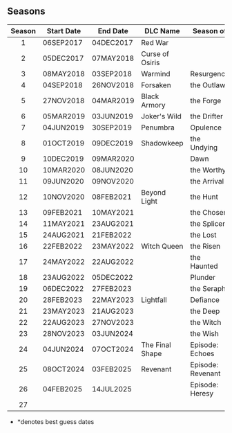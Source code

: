 ## Seasons

| Season | Start Date | End Date  | DLC Name        | Season of         |
| :----: | ---------- | --------- | --------------- | ----------------- |
|   1    | 06SEP2017  | 04DEC2017 | Red War         |                   |
|   2    | 05DEC2017  | 07MAY2018 | Curse of Osiris |                   |
|   3    | 08MAY2018  | 03SEP2018 | Warmind         | Resurgence        |
|   4    | 04SEP2018  | 26NOV2018 | Forsaken        | the Outlaw        |
|   5    | 27NOV2018  | 04MAR2019 | Black Armory    | the Forge         |
|   6    | 05MAR2019  | 03JUN2019 | Joker's Wild    | the Drifter       |
|   7    | 04JUN2019  | 30SEP2019 | Penumbra        | Opulence          |
|   8    | 01OCT2019  | 09DEC2019 | Shadowkeep      | the Undying       |
|   9    | 10DEC2019  | 09MAR2020 |                 | Dawn              |
|   10   | 10MAR2020  | 08JUN2020 |                 | the Worthy        |
|   11   | 09JUN2020  | 09NOV2020 |                 | the Arrival       |
|   12   | 10NOV2020  | 08FEB2021 | Beyond Light    | the Hunt          |
|   13   | 09FEB2021  | 10MAY2021 |                 | the Chosen        |
|   14   | 11MAY2021  | 23AUG2021 |                 | the Splicer       |
|   15   | 24AUG2021  | 21FEB2022 |                 | the Lost          |
|   16   | 22FEB2022  | 23MAY2022 | Witch Queen     | the Risen         |
|   17   | 24MAY2022  | 22AUG2022 |                 | the Haunted       |
|   18   | 23AUG2022  | 05DEC2022 |                 | Plunder           |
|   19   | 06DEC2022  | 27FEB2023 |                 | the Seraph        |
|   20   | 28FEB2023  | 22MAY2023 | Lightfall       | Defiance          |
|   21   | 23MAY2023  | 21AUG2023 |                 | the Deep          |
|   22   | 22AUG2023  | 27NOV2023 |                 | the Witch         |
|   23   | 28NOV2023  | 03JUN2024 |                 | the Wish          |
|   24   | 04JUN2024  | 07OCT2024 | The Final Shape | Episode: Echoes   |
|   25   | 08OCT2024  | 03FEB2025 | Revenant        | Episode: Revenant |
|   26   | 04FEB2025  | 14JUL2025 |                 | Episode: Heresy   |
|   27   |            |           |                 |                   |

- \*denotes best guess dates
